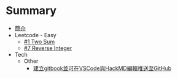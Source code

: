 # Summary

 * [簡介](README.md)
 * Leetcode - Easy
   * [#1 Two Sum](articles/Leetcode/easy/1.md)
   * [#7 Reverse Integer](articles/Leetcode/easy/7.md)
 * Tech
   * Other
     * [建立gitbook並可在VSCode與HackMD編輯推送至GitHub](articles/Tech/Other/20210328/how_to_build_note_on_gitbook_and_edit_by_VScode_and_HackMD.md)

